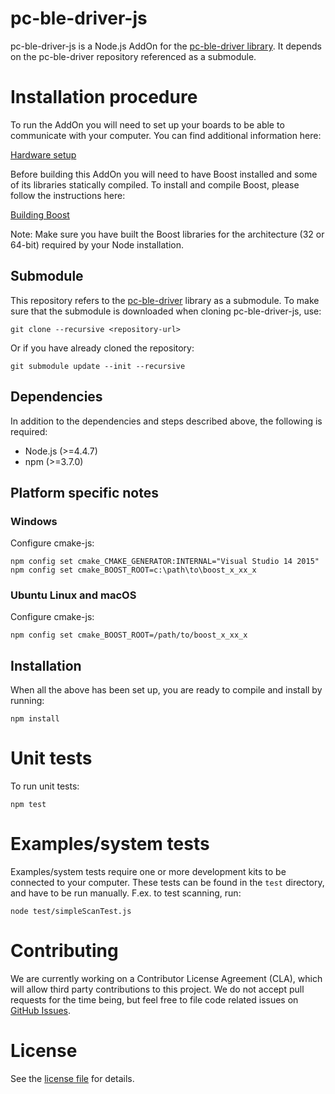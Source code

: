 # pc-ble-driver-js

pc-ble-driver-js is a Node.js AddOn for the [pc-ble-driver  library](https://github.com/NordicSemiconductor/pc-ble-driver). It depends on the pc-ble-driver repository referenced as a submodule.

# Installation procedure

To run the AddOn you will need to set up your boards to be able to communicate with your computer.
You can find additional information here:

[Hardware setup](https://github.com/NordicSemiconductor/pc-ble-driver#hardware-setup)

Before building this AddOn you will need to have Boost installed and some of its libraries statically compiled.
To install and compile Boost, please follow the instructions here:

[Building Boost](https://github.com/NordicSemiconductor/pc-ble-driver#building-boost)

Note: Make sure you have built the Boost libraries for the architecture (32 or 64-bit) required by your Node installation.

## Submodule

This repository refers to the [pc-ble-driver](https://github.com/NordicSemiconductor/pc-ble-driver) library as a submodule. To make sure that the submodule is downloaded when cloning pc-ble-driver-js, use:

    git clone --recursive <repository-url>

Or if you have already cloned the repository:

    git submodule update --init --recursive

## Dependencies

In addition to the dependencies and steps described above, the following is required:
* Node.js (>=4.4.7)
* npm (>=3.7.0)

## Platform specific notes

### Windows

Configure cmake-js:

    npm config set cmake_CMAKE_GENERATOR:INTERNAL="Visual Studio 14 2015"
    npm config set cmake_BOOST_ROOT=c:\path\to\boost_x_xx_x

### Ubuntu Linux and macOS

Configure cmake-js:

    npm config set cmake_BOOST_ROOT=/path/to/boost_x_xx_x

## Installation

When all the above has been set up, you are ready to compile and install by running:

    npm install

# Unit tests

To run unit tests:

    npm test

# Examples/system tests

Examples/system tests require one or more development kits to be connected to your computer. These tests can be found in the `test` directory, and have to be run manually. F.ex. to test scanning, run:

    node test/simpleScanTest.js

# Contributing

We are currently working on a Contributor License Agreement (CLA), which will allow third party contributions to this project. We do not accept pull requests for the time being, but feel free to file code related issues on [GitHub Issues](https://github.com/NordicSemiconductor/pc-ble-driver-js/issues).

# License

See the [license file](LICENSE) for details.
